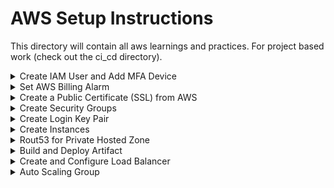 # AWS Setup Instructions
This directory will contain all aws learnings and practices. For project based work (check out the ci_cd directory).

<details>
  <summary>Create IAM User and Add MFA Device</summary>

## Step 1: Create IAM User

1. Open the **AWS Management Console**.
2. In the search bar, type **IAM** and select **IAM** from the results.
3. Navigate to **Users** > **Create User**.
4. Enter the username: `it-admin`.
5. Check the following options:
    - **Provide user access to AWS management console**
    - **I want to create an IAM user**
    - **Auto-generate password**
    - **User must create a new password at next login**
6. Click **Next**
7. Attach the required policies by checking **AdministratorAccess**.
8. Click **Next** > **Create User**.
9. Download the CSV file containing user credentials.

## Step 2: Add MFA Device to `it-admin`

1. Go to the **IAM** section in the AWS Console.
2. Select the user `it-admin`.
3. In the user details, select the **Security credentials** tab.
4. Under **Multi-factor authentication (MFA)**, click **Manage**.
5. Follow the prompts to assign an MFA device to the user.

## Step 3: Create Account Alias

1. In the **IAM** section of the AWS Console, select **AWS Account Settings**.
2. Click **Create** next to **Account Alias**.
3. Enter the preferred alias: `it-admin`.
4. Click **Save changes**.

## Final Steps

- Download the user CSV file again after creating the account alias.
- Ensure that `it-admin` updates the password at the next login.

</details>

<details>
  <summary>Set AWS Billing Alarm</summary>

## Step 1: Configure Billing Preferences

1. Open the **AWS Management Console**.
2. Navigate to the **Billing Dashboard**.
3. Go to **Billing Preferences**.
4. Check the following options:
    - **PDF invoice delivered by email**
    - **Receive AWS Free Tier alerts** and enter your email address.
    - **Receive CloudWatch billing alerts**.

## Step 2: Set Region to us-east-1a (N. Virginia)

1. Ensure your region is set to **us-east-1a (N. Virginia)**.

## Step 3: Create CloudWatch Billing Alarm

1. In the AWS Console, navigate to **CloudWatch**.
2. Go to **Alarms** > **All Alarms** > **Create Alarm**.
3. Select **Metric** > **Billing** > **Total Estimated Charge**.
4. Choose the following:
    - **Unit**: USD
5. Click **Select Metric**.
6. Set the **Threshold Value** to **5 USD**.

## Step 4: Configure Alarm Actions

1. Click **Next**.
2. Check **In alarm**.
3. Under **SNS topic**, select **Create new topic**:
    - **Topic Name**: Monitoring team
    - **Email endpoints**: Enter your email address
4. Click **Create Topic**.
    - Note: The topic will exist in the N. Virginia region.

## Step 5: Finalize Alarm Settings

1. Click **Next**.
2. Set the **Alarm Name** to **AWS Billing Alarm**.
3. Click **Next** > **Create Alarm**.

## Final Steps

- Confirm the subscription from the email you receive.
- Check the status of the alarm, which should show 'OK' as expected.

</details>

<details>
  <summary>Create a Public Certificate (SSL) from AWS</summary>

## Step 1: Request a Public Certificate

1. Open the **AWS Management Console**.
2. Navigate to **ACM (AWS Certificate Manager)**.
3. Go to **Certificate Manager** > **Certificates** > **Request Certificate**.
4. Check the following option:
    - **Request a public certificate**
5. Enter the **Domain Name**: `*.josim74.life`.
6. Choose the **Validation Method**: DNS validation.
7. Set the **Key Algorithm**: RSA.
8. Add a **Tag**:
    - **Name**: josim74.life
9. Click **Create**.

## Step 2: Configure DNS Validation

1. Collect the **CNAME** and **CValue** from the created certificate.
2. Add these values to your domain's DNS settings as a **CNAME record**:
    - **CName Record**: Remove `.josim74.life` from the end.
    - **CValue**: Remove `.` from the end.

## Step 3: Verify Certificate Status

1. The certificate status should change from **Pending** to **Issued** within 48 hours in AWS Certificate Manager.

</details>

<details>
  <summary>Create Security Groups</summary>

## Step 1: Create Security Group for Load Balancing

1. Open the **AWS Management Console**.
2. Navigate to **EC2** > **Security Groups** > **Create Security Group**.
3. Set the following:
    - **Security Group Name**: `vprofile-elb-sg`
    - **Description**: Security group for load balancing
    - **VPC**: Select the default VPC or your own created VPC
4. Configure **Inbound Rules**:
    - **HTTP** - **TCP** - **80** - **Anywhere** - Allows requests from anywhere
    - **HTTPS** - **TCP** - **443** - **Anywhere** - Allows requests from anywhere
5. Click **Save**.

## Step 2: Create Security Group for Application/Tomcat Server

1. Navigate to **EC2** > **Security Groups** > **Create Security Group**.
2. Set the following:
    - **Security Group Name**: `vprofile-app-sg`
    - **Description**: Security group for app/Tomcat server
    - **VPC**: Select the default VPC or your own created VPC
3. Configure **Inbound Rules**:
    - **Custom TCP** - **TCP** - **8080** - **Custom** (load balancer security group) - Allows requests from the load balancer
    - **Custom TCP** - **TCP** - **8080** - **My IP** - Allows requests from your PC for troubleshooting
    - **Custom TCP** - **TCP** - **22** - **My IP** - Allows SSH access for troubleshooting purposes
4. Click **Save**.

## Step 3: Create Security Group for Backend Services

1. Navigate to **EC2** > **Security Groups** > **Create Security Group**.
2. Set the following:
    - **Security Group Name**: `vprofile-backend-sg`
    - **Description**: Security group for backend services
    - **VPC**: Select the default VPC or your own created VPC
3. Configure **Inbound Rules**:
    - **MYSQL/Aurora** - **TCP** - **3306** - **Custom** (`vprofile-app-sg`) - Allows traffic from app/Tomcat server
    - **Custom TCP** - **TCP** - **5612** - **Custom** (`vprofile-app-sg`) - Allows traffic from app/Tomcat server
    - **Custom TCP** - **TCP** - **22** - **My IP** - Allows SSH access for troubleshooting purposes
    - **All Traffic** - **All** - **Custom** (`vprofile-backend-sg (self)`) - Allows traffic between backend services
4. Click **Save**.

</details>

<details>
  <summary>Create Login Key Pair</summary>

## Step 1: Create Key Pair

1. Open the **AWS Management Console**.
2. Navigate to **EC2** > **Key Pairs** > **Create Key Pair**.
3. Set the following:
    - **Name**: `vprofile-prod-key`
    - **File format**: Check **PEM**
4. Click **Create Key Pair**.

## Final Step

- **Download and save** the key pair file (`.pem`) in a secure location.

</details>

<details>
  <summary>Create Instances</summary>

## Step 1: Clone Source Code

- Ensure the branch is `AwsLiftAndShift`.

## Step 2: Create DB Instance

1. Open the **AWS Management Console**.
2. Navigate to **EC2** > **Instances** > **Launch an Instance**.
3. Configure the instance:
    - **Name**: `vprofile-db01`
    - **Additional Tag**:
        - **Key**: `project`
        - **Value**: `vprofile`
    - **Amazon Machine Image**: AlmaLinux OS 9 (x86, x64)
    - **Instance Type**: `t2.micro`
    - **Key Pair**: `vprofile-prod-key` (previously created)
    - **VPC**: Select the default VPC or your own created VPC
    - **Security Group**: `vprofile-backend-sg`
    - **User Data**: `<script if any>`
4. Click **Launch Instance**.

### Instance Verification:

- SSH login to the DB instance.
- Verify user data: `curl <user data url>`.
- Verify DB service: `systemctl status mariadb`.
- Check DB:
  ```bash
  mysql -u admin -padmin123 accounts
  show tables;

## Step 3: Create Memcached Instance

1. Navigate to **EC2** > **Instances** > **Launch an Instance**.
2. Configure the instance:
    - **Name**: `vprofile-mc01`
    - **Additional Tag**:
        - **Key**: `project`
        - **Value**: `vprofile`
    - **Amazon Machine Image**: AlmaLinux OS 9 (x86, x64)
    - **Instance Type**: `t2.micro`
    - **Key Pair**: `vprofile-prod-key` (previously created)
    - **VPC**: Select the default VPC or your own created VPC
    - **Security Group**: `vprofile-backend-sg`
    - **User Data**: `<script if any>`
3. Click **Launch Instance**.

### Instance Verification:

- SSH login to the Memcached instance.
- Verify user data: `curl <user data url>`.
- Verify Memcached service: `ss -tunlp | grep 11211`.

## Step 4: Create RabbitMQ Instance

1. Navigate to **EC2** > **Instances** > **Launch an Instance**.
2. Configure the instance:
    - **Name**: `vprofile-rmq01`
    - **Additional Tag**:
        - **Key**: `project`
        - **Value**: `vprofile`
    - **Amazon Machine Image**: AlmaLinux OS 9 (x86, x64)
    - **Instance Type**: `t2.micro`
    - **Key Pair**: `vprofile-prod-key` (previously created)
    - **VPC**: Select the default VPC or your own created VPC
    - **Security Group**: `vprofile-backend-sg`
    - **User Data**: `<script if any>`
3. Click **Launch Instance**.

### Instance Verification:

- SSH login to the RabbitMQ instance.
- Verify user data: `curl <user data url>`.
- Verify RabbitMQ service: `systemctl status rabbitmq-server`.

## Step 5: Create Tomcat Instance

1. Navigate to **EC2** > **Instances** > **Launch an Instance**.
2. Configure the instance:
    - **Name**: `vprofile-app01`
    - **Additional Tag**:
        - **Key**: `project`
        - **Value**: `vprofile`
    - **Amazon Machine Image**: Ubuntu
    - **Instance Type**: `t2.micro`
    - **Key Pair**: `vprofile-prod-key` (previously created)
    - **VPC**: Select the default VPC or your own created VPC
    - **Security Group**: `vprofile-app-sg`
    - **User Data**: `<script if any>`
3. Click **Launch Instance**.

### Instance Verification:

- SSH login to the Tomcat instance.
- Verify user data: `curl <user data url>`.
- Verify Tomcat9 service: `systemctl status tomcat9`.
- Verify Tomcat home directory: `ls /var/lib/tomcat9`.
</details>

<details>
  <summary>Rout53 for Private Hosted Zone</summary>

## Step 1: Create Hosted Zone

1. Navigate to **Route 53** > **Hosted zones** > **Create hosted zone**.
2. Configure the hosted zone:
    - **Domain name**: `vprofile.in`
    - **Region**: `us-east-1`
    - **VPC**: Select the default VPC or your own created VPC.
3. Click **Create hosted zone**.

## Step 2: Create Records

1. Navigate to **Route 53** > **Hosted zones** > `vprofile.in` > **Create record**.
2. Configure the record:
    - **Routing policy**: Simple routing
    - **Record name**: `db01.vprofile.in`
    - **Record type**: A - Routes traffic to an IPv4 address and some AWS resources
    - **Value/Routing traffic to**: `<vprofile-db01 private IP>`
    - **TTL (Time to Live)**: 300 (seconds)
3. Click **Define simple record** > **Create record**.

### Repeat the same steps for `mc01` and `rmq01`:
- Create records for `mc01.vprofile.in` and `rmq01.vprofile.in` similarly.

## Notes:
- Only these three instances (`db01`, `mc01`, `rmq01`) need to be configured to connect through the `application.properties` file.
</details>

<details>
  <summary>Build and Deploy Artifact</summary>

## Step 1: Open Gitbash in VSCode Terminal

1. Open VSCode.
2. Press **Ctrl + Shift + P**.
3. Search for: **Default profile**.
4. Select: **Gitbash**.

## Step 2: Modify `application.properties`

- Clone source code (Vprofile project from GitHub).
- Checkout to the branch `AwsLiftAndShift`.
- Open `application.properties`.
  - **Update:**
    - db01:3306 => db01.vprofile.in:3306
    - mc01 => mc01.vprofile.in
    - rmq01 => rmq01.vprofile.in
    - Save the file.

## Step 3: Build Artifact

- Change directory where `pom.xml` file exists.
- Install Maven 3.xx version and JDK 11.
- Check Maven version: `mvn -version`.
- Install AWS CLI: `sudo apt update && sudo apt install awscli`.
- Build artifact: `mvn install`.
- Once build finished, you will see `target` directory.
- Collect artifact and upload to S3 bucket.

## Step 4: Upload Artifact to S3 Bucket

1. Create IAM user:
 - Navigate to **IAM** > **Users** > **Create user**.
 - Username: `s3admin`.
 - Next > Attach policies:
   - AmazonS3FullAccess.
 - Next > Create user.

2. Create access keys:
 - IAM > User > `s3admin` > Create key.
 - Check: Command-line interface.
 - Check: I understand above recommendations.
 - Create user. [** Store the key somewhere]

3. Upload artifact to S3 bucket:
 - Configure AWS CLI in local PC:
   ```
   $ aws configure
   $ Access key ID:
   $ Secret access key:
   $ Region should be us-east-1
   ```
 - Create S3 bucket:
   ```
   $ aws s3 mb s3://josim74-vpro-arts  [** Must be unique]
   $ aws s3 cp target/vprofile-v2.war s3://josim74-vpro-arts/
   [** You should be able to see the S3 bucket in the bucket list in AWS console]

## Step 5: Download Artifact to Tomcat Server

1. Use IAM role instead of `s3admin`:
 - Create IAM role:
   - Navigate to **IAM** > **Roles** > **Create role**.
   - Check: AWS service.
   - Check: EC2.
   - Next > Attach policies:
     - AmazonS3FullAccess.
   - Next > Name: `josim74-vprof-s3`.
   - Create role.
 - Attach the role with Tomcat server from actions.

2. SSH to Tomcat server:
  ```
  $ sudo apt update
  $ sudo apt install
  $ sudo apt install awscli -y
  $ aws s3 ls
  $ aws s3 cp s3://josim74-vprof-arts/vprofile-v2.war /temp
  $ systemctl stop tomcat9
  $ rm -rf /var/lib/tomcat9/webapps/ROOT
  $ cp /temp/vprofile-v2.war /var/lib/tomcat9/webapps/ROOT.war
  $ systemctl start tomcat9
  $ ls /var/lib/tomcat9/webapps/ROOT/
  ```
**You should see ROOT and ROOT.war also you can verify the application.properties file**
</details>
<details>
  <summary>Create and Configure Load Balancer</summary>

## Step 1: Create Target Group

1. Navigate to **EC2** > **Target groups** > **Create target group**.
2. Configure the target group:
    - **Type**: Instance
    - **Target group name**: `vprofile-app-tg`
    - **Protocol**: HTTP
    - **Port**: 80
    - **VPC**: Select the default VPC or your own created VPC
    - **Health check**: `/login`
    - **Advanced health check**:
        - Check: Override
        - Port: 8080
        - Health threshold: 3
3. Next > 
    - Available instance: `vprofile-app01`
    - Port for the selected instance: 8080
4. Click **Create target group**.

## Step 2: Create Load Balancer

1. Navigate to **EC2** > **Load balancer** > **Create load balancer**.
2. Select: **Application load balancer** > **Create**.
3. Configure the load balancer:
    - **Load balancer name**: `vprofile-prod-elb`
    - Check: Internet facing
    - **IP address type**: IPv4
    - **VPC**: Select the default VPC or your own created VPC
    - **Availability Zones**: Select at least two zones in `us-east-1` or select all available
    - **Security group**: `vprofile-elb-sg`
    - **Listener**:
        - HTTP - 80 - `vprofile-app-tg`
        - HTTPS - 443 - `vprofile-app-tg`
    - **Security listener settings**:
        - Security policy: `ELBsecuritypolicy-2016`
        - Default SSL: Select from ACM (`josim74.life`)
4. Click **Create load balancer**.

## Step 3: Add CName Record to the Domain

- Add CName record:
  - Host: `vprofile`
  - Points to: `<ELB-DNS-Name>` (obtained from the load balancer creation)

## Step 4: Verify Status and Check the URL

- Verify status and check the URL, e.g., `vprofile.josim74.life`.

</details>

<details>
  <summary>Auto Scaling Group</summary>

## Step 1: Create AMI of the Tomcat Server

1. Navigate to **EC2** > **Instances** > `vprofile-app01` > **Actions** > **Image** > **Create image**.
2. Configure the image:
    - **Image name**: `vprofile-app-image`.
3. Click **Create image**.

## Step 2: Create Launch Configuration

1. Navigate to **EC2** > **Launch configurations** > **Create launch configuration**.
2. Configure the launch configuration:
    - **Name**: `vprofile-app-lc`.
    - **AMI**: `vprofile-app-image` (previously created).
    - **Instance type**: `t2.micro`.
    - **AMI instance profile/IAM role**: `vprofile-artifact-storage-role`.
    - Check: Enable EC2 instance detail monitoring.
    - **Security group**: `vprofile-app-sg`.
    - **Desired capacity**: 2
    - **Minimum**: 2
    - **Maximum**: 5
    - **Scaling policies**:
        - Check: Target tracking scaling policy.
        - **Scaling policy name**: `Target tracking policy`.
        - **Metric type**: Average CPU utilization.
        - **Target value**: 50.
3. Click **Next**.
4. Add notifications if required (assign previously created or create new).
5. Tags:
    - Name: `vprofile-app`.
    - Project: `vprofile`.
6. Click **Create auto scaling group**.

## Step 3: Validate

- To validate, access the URL: `vprofile.josim74.life`.

</details>